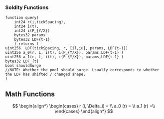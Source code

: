 ### Soldity Functions
```solidity
function query(
    int24 r(i,tickSpacing),
    int24 i(t),
    int24 i(P_{Y/X})
    bytes32 params
    bytes32 LDF{t-1}
    ) returns (
uint256  LDF(tickSpacing, r, [il,iu], params, LDF{t-1})
uint256 a_0(r, L, i(t), i(P_{Y/X}), params,LDF{t-1} )
uint256 a_1(r, L, i(t), i(P_{Y/X}), params,LDF{t-1} )
bytes32 LDF_{t}
bool shouldSurge
//NOTE: Whether the pool should surge. Usually corresponds to whether the LDF has shifted / changed shape.
)
```

## Math Functions

$$
\begin{align*}
    \begin{cases}
      r (i, \Delta_i) =   \\
      a_0 (r) =  \\
      a_1 (r) =\\
    \end{cases}
\end{align*}
$$

<!-- function liquidityDensityX96(
    int24 roundedTick, 
    int24 tickSpacing, 
    int24 tickLower, 
    int24 tickUpper
    )internal pure returns (uint256)
{
    if (roundedTick < tickLower || roundedTick >= tickUpper) {
        // roundedTick is outside of the distribution
        return 0;
    }
    uint256 length = uint24((tickUpper - tickLower) / tickSpacing);
    return Q96 / length;
} -->